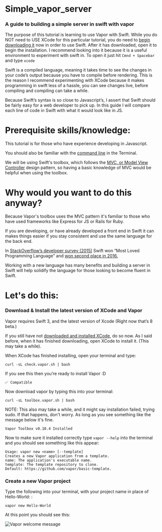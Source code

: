 # Simple_vapor_server
### A guide to building a simple server in swift with vapor

The purpose of this tutorial is learning to use Vapor with Swift. While you do NOT need to USE XCode for this particular tutorial, you do need to [begin downloading it](https://itunes.apple.com/us/app/xcode/id497799835?mt=12) now in order to use Swift. After it has downloaded, open it to begin the installation. I recommend looking into it because it is a useful environment to experiment with swift in. To open it just hit ` Cmnd + Spacebar ` and type `xcode`

Swift is a compiled language, meaning it takes time to see the changes in your code’s output because you have to compile before rendering. This is the reason I recommend experimenting with XCode because it makes programming in swift less of a hassle, you can see changes live, before compiling and compiling can take a while.

Because Swift’s syntax is so close to Javascript’s, I assert that Swift should be fairly easy for a web developer to pick up. In this guide I will compare each line of code in Swift with what it would look like in JS. 

# Prerequisite skills/knowledge:

This tutorial is for those who have experience developing in Javascript.

You should also be familiar with the [command line](http://blog.teamtreehouse.com/introduction-to-the-mac-os-x-command-line) in the Terminal.

We will be using Swift's toolbox, which follows the [MVC, or Model View Controller](https://blog.codinghorror.com/understanding-model-view-controller/) design pattern, so having a basic knowledge of MVC would be helpful when using the toolbox.


# Why would you want to do this anyway?

Because Vapor's toolbox uses the MVC pattern it's familiar to those who have used frameworks like Express for JS or Rails for Ruby.

If you are developing, or have already developed a front end in Swift it can makes things easier if you stay consistent and use the same language for the back end.

In [StackOverflow’s developer survey (2015)](https://stackoverflow.com/research/developer-survey-2015#tech-super) Swift won “Most Loved Programming Language” and [won second place in 2016.](https://stackoverflow.com/research/developer-survey-2016#technology-most-loved-dreaded-and-wanted)

Working with a new language has many benefits and building a server in Swift will help solidify the language for those looking to become fluent in Swift.

# Let's do this:

### Download & Install the latest version of XCode and Vapor

Vapor requires Swift 3, and the latest version of Xcode (Right now that’s 8 beta.)

If you still have not [downloaded and installed XCode](https://itunes.apple.com/us/app/xcode/id497799835?mt=12), do so now. As I said before, when it has finished downloading, open XCode to install it. (This may take a while).

When XCode has finished installing, open your terminal and type:

```
curl -sL check.vapor.sh | bash
```

If you see this then you’re ready to install Vapor :D 

```
✅ Compatible
```

Now download vapor by typing this into your terminal:

```
curl -sL toolbox.vapor.sh | bash
```

NOTE: This also may take a while, and it might say installation failed, trying sudo. If that happens, don't worry. As long as you see something like the message below it's fine.

```
Vapor Toolbox v0.10.4 Installed
```
 Now to make sure it installed correctly type `vapor --help` into the terminal and you should see something like this appear:

```
Usage: vapor new <name> [--template]
Creates a new Vapor application from a template.
name: The application's executable name.
template: The template repository to clone. 
Default: https://github.com/vapor/basic-template.
```

### Create a new Vapor project

Type the following into your terminal, with your project name in place of Hello-World:
:

```
vapor new Hello-World
```

At this point you should see this:

![Vapor welcome message](http://imgur.com/a/fX8hy)









